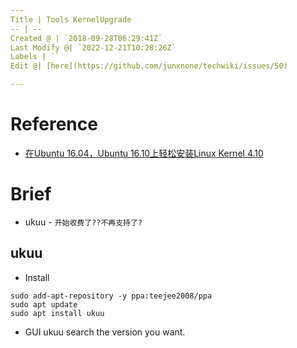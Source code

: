 ```yaml
---
Title | Tools KernelUpgrade
-- | --
Created @ | `2018-09-28T06:29:41Z`
Last Modify @| `2022-12-21T10:28:26Z`
Labels | ``
Edit @| [here](https://github.com/junxnone/techwiki/issues/50)

---
```

# Reference
- [在Ubuntu 16.04，Ubuntu 16.10上轻松安装Linux Kernel 4.10](https://www.linuxidc.com/Linux/2017-07/145838.htm)

# Brief
- ukuu - `开始收费了??不再支持了?`

## ukuu
- Install

```
sudo add-apt-repository -y ppa:teejee2008/ppa
sudo apt update
sudo apt install ukuu
```
- GUI ukuu 
search the version you want.

